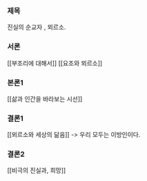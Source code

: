 ### 제목
진실의 순교자 , 뫼르소. 

### 서론
[[부조리에 대해서]]
[[요조와 뫼르소]]


### 본론1
[[삶과 인간을 바라보는 시선]]


### 결론1
[[뫼르소와 세상의 닮음]] -> 우리 모두는 이방인이다. 


### 결론2
[[비극의 진실과, 희망]]